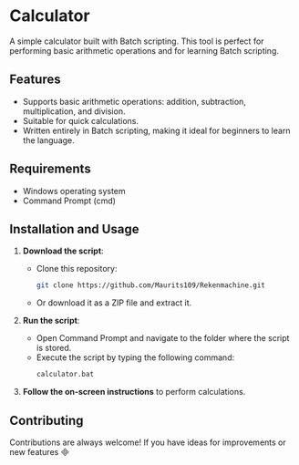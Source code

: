 # Calculator

A simple calculator built with Batch scripting. This tool is perfect for performing basic arithmetic operations and for learning Batch scripting.

## Features

- Supports basic arithmetic operations: addition, subtraction, multiplication, and division.
- Suitable for quick calculations.
- Written entirely in Batch scripting, making it ideal for beginners to learn the language.

## Requirements

- Windows operating system
- Command Prompt (cmd)

## Installation and Usage

1. **Download the script**:
   - Clone this repository:
     ```bash
     git clone https://github.com/Maurits109/Rekenmachine.git
     ```
   - Or download it as a ZIP file and extract it.

2. **Run the script**:
   - Open Command Prompt and navigate to the folder where the script is stored.
   - Execute the script by typing the following command:
     ```bash
     calculator.bat
     ```

3. **Follow the on-screen instructions** to perform calculations.

## Contributing

Contributions are always welcome! If you have ideas for improvements or new features

